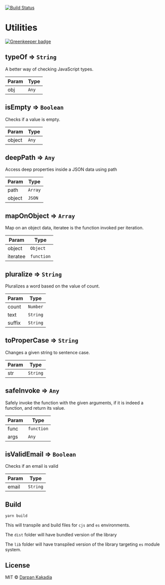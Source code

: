 [![Build Status](https://travis-ci.org/kakadiadarpan/utility-kit.svg?branch=master)](https://travis-ci.org/kakadiadarpan/utility-kit)



# Utilities

[![Greenkeeper badge](https://badges.greenkeeper.io/kakadiadarpan/utility-kit.svg)](https://greenkeeper.io/)

<a name="typeOf"></a>

## typeOf ⇒ <code>String</code>
A better way of checking JavaScript types.

| Param | Type |
| --- | --- |
| obj | <code>Any</code> |

<a name="isEmpty"></a>

## isEmpty ⇒ <code>Boolean</code>
Checks if a value is empty.

| Param | Type |
| --- | --- |
| object | <code>Any</code> |

<a name="deepPath"></a>

## deepPath ⇒ <code>Any</code>
Access deep properties inside a JSON data using path

| Param | Type |
| --- | --- |
| path | <code>Array</code> |
| object | <code>JSON</code> |

<a name="mapOnObject"></a>

## mapOnObject ⇒ <code>Array</code>
Map on an object data, iteratee is the function invoked per iteration.

| Param | Type |
| --- | --- |
| object | <code>Object</code> |
| iteratee | <code>function</code> |

<a name="pluralize"></a>

## pluralize ⇒ <code>String</code>
Pluralizes a word based on the value of count.

| Param | Type |
| --- | --- |
| count | <code>Number</code> |
| text | <code>String</code> |
| suffix | <code>String</code> |

<a name="toProperCase"></a>

## toProperCase ⇒ <code>String</code>
Changes a given string to sentence case.

| Param | Type |
| --- | --- |
| str | <code>String</code> |

<a name="safeInvoke"></a>

## safeInvoke ⇒ <code>Any</code>
Safely invoke the function with the given arguments,
if it is indeed a function, and return its value.

| Param | Type |
| --- | --- |
| func | <code>function</code> |
| args | <code>Any</code> |

<a name="isValidEmail"></a>

## isValidEmail ⇒ <code>Boolean</code>
Checks if an email is valid

| Param | Type |
| --- | --- |
| email | <code>String</code> |

## Build

```
yarn build
```

This will transpile and build files for `cjs` and `es` environments.

The `dist` folder will have bundled version of the library

The `lib` folder will have transpiled version of the library targeting `es` module system.

## License

MIT © [Darpan Kakadia](https://github.com/kakadiadarpan)
